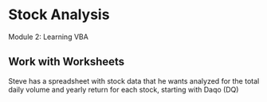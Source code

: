 # Stock Analysis
Module 2: Learning VBA
## Work with Worksheets
Steve has a spreadsheet with stock data that he wants analyzed for the total daily volume and yearly return for each stock, starting with Daqo (DQ)
